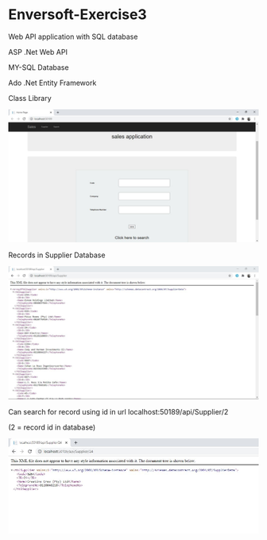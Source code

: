 # Enversoft-Exercise3
Web API application with SQL database

 ASP .Net Web API


 MY-SQL Database


Ado .Net Entity Framework


Class Library





![Test Image 3](Home-Page1.JPG)




Records in Supplier Database




![Test Image 4](Supplier-Page.JPG)



Can search for record using id in url localhost:50189/api/Supplier/2


(2 = record id in database)


![Test Image 5](Search-Page.JPG)
